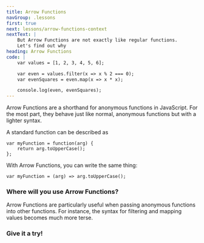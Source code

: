 ```yaml
---
title: Arrow Functions
navGroup: .lessons
first: true
next: lessons/arrow-functions-context
nextText: |
    But Arrow Functions are not exactly like regular functions.  
    Let's find out why
heading: Arrow Functions
code: |
    var values = [1, 2, 3, 4, 5, 6];

    var even = values.filter(x => x % 2 === 0);
    var evenSquares = even.map(x => x * x);

    console.log(even, evenSquares);
---
```


Arrow Functions are a shorthand for anonymous functions in JavaScript.  For the most part, they behave just like normal, anonymous functions but with a lighter syntax.

A standard function can be described as 

```
var myFunction = function(arg) { 
    return arg.toUpperCase(); 
};
```

With Arrow Functions, you can write the same thing: 
```
var myFunction = (arg) => arg.toUpperCase();
```

### Where will you use Arrow Functions?
Arrow Functions are particularly useful when passing anonymous functions into other functions.  For instance, the syntax for filtering and mapping values becomes much more terse.

### Give it a try!


